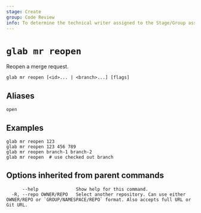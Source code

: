 ```yaml
---
stage: Create
group: Code Review
info: To determine the technical writer assigned to the Stage/Group associated with this page, see https://about.gitlab.com/handbook/product/ux/technical-writing/#assignments
---
```


<!--
This documentation is auto generated by a script.
Please do not edit this file directly. Run `make gen-docs` instead.
-->

# `glab mr reopen`

Reopen a merge request.

```plaintext
glab mr reopen [<id>... | <branch>...] [flags]
```

## Aliases

```plaintext
open
```

## Examples

```plaintext
glab mr reopen 123
glab mr reopen 123 456 789
glab mr reopen branch-1 branch-2
glab mr reopen  # use checked out branch

```

## Options inherited from parent commands

```plaintext
      --help              Show help for this command.
  -R, --repo OWNER/REPO   Select another repository. Can use either OWNER/REPO or `GROUP/NAMESPACE/REPO` format. Also accepts full URL or Git URL.
```
